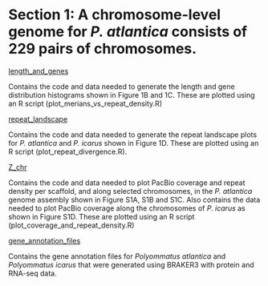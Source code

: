 # Section 1: A chromosome-level genome for *P. atlantica* consists of 229 pairs of chromosomes.

[length_and_genes](<https://github.com/charlottewright/P_atlantica_genome/tree/main/1_genome/length_and_genes>)

Contains the code and data needed to generate the length and gene distribution histograms shown in Figure 1B and 1C. These are plotted using an R script (plot_merians_vs_repeat_density.R)

[repeat_landscape](<https://github.com/charlottewright/P_atlantica_genome/tree/main/1_genome/repeat_landscape>)

Contains the code and data needed to generate the repeat landscape plots for *P. atlantica* and *P. icarus* shown in Figure 1D. These are plotted using an R script (plot_repeat_divergence.R).

[Z_chr](<https://github.com/charlottewright/P_atlantica_genome/tree/main/1_genome/Z_chr>)

Contains the code and data needed to plot PacBio coverage and repeat density per scaffold, and along selected chromosomes, in the *P. atlantica* genome assembly shown in Figure S1A, S1B and S1C. Also contains the data needed to plot PacBio coverage along the chromosomes of *P. icarus* as shown in Figure S1D. These are plotted using an R script (plot_coverage_and_repeat_density.R)

[gene_annotation_files](<https://github.com/charlottewright/P_atlantica_genome/tree/main/1_genome/gene_annotation_files>)

Contains the gene annotation files for *Polyommatus atlantica* and *Polyommatus icarus* that were generated using BRAKER3 with protein and RNA-seq data.
